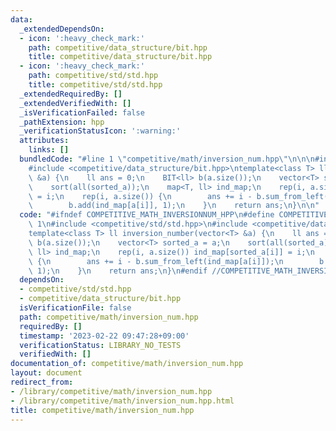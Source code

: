 ```yaml
---
data:
  _extendedDependsOn:
  - icon: ':heavy_check_mark:'
    path: competitive/data_structure/bit.hpp
    title: competitive/data_structure/bit.hpp
  - icon: ':heavy_check_mark:'
    path: competitive/std/std.hpp
    title: competitive/std/std.hpp
  _extendedRequiredBy: []
  _extendedVerifiedWith: []
  _isVerificationFailed: false
  _pathExtension: hpp
  _verificationStatusIcon: ':warning:'
  attributes:
    links: []
  bundledCode: "#line 1 \"competitive/math/inversion_num.hpp\"\n\n\n#include <competitive/std/std.hpp>\n\
    #include <competitive/data_structure/bit.hpp>\ntemplate<class T> ll inversion_number(vector<T>\
    \ &a) {\n    ll ans = 0;\n    BIT<ll> b(a.size());\n    vector<T> sorted_a = a;\n\
    \    sort(all(sorted_a));\n    map<T, ll> ind_map;\n    rep(i, a.size()) ind_map[sorted_a[i]]\
    \ = i;\n    rep(i, a.size()) {\n        ans += i - b.sum_from_left(ind_map[a[i]]);\n\
    \        b.add(ind_map[a[i]], 1);\n    }\n    return ans;\n}\n\n"
  code: "#ifndef COMPETITIVE_MATH_INVERSIONNUM_HPP\n#define COMPETITIVE_MATH_INVERSIONNUM_HPP\
    \ 1\n#include <competitive/std/std.hpp>\n#include <competitive/data_structure/bit.hpp>\n\
    template<class T> ll inversion_number(vector<T> &a) {\n    ll ans = 0;\n    BIT<ll>\
    \ b(a.size());\n    vector<T> sorted_a = a;\n    sort(all(sorted_a));\n    map<T,\
    \ ll> ind_map;\n    rep(i, a.size()) ind_map[sorted_a[i]] = i;\n    rep(i, a.size())\
    \ {\n        ans += i - b.sum_from_left(ind_map[a[i]]);\n        b.add(ind_map[a[i]],\
    \ 1);\n    }\n    return ans;\n}\n#endif //COMPETITIVE_MATH_INVERSIONNUM_HPP"
  dependsOn:
  - competitive/std/std.hpp
  - competitive/data_structure/bit.hpp
  isVerificationFile: false
  path: competitive/math/inversion_num.hpp
  requiredBy: []
  timestamp: '2023-02-22 09:47:28+09:00'
  verificationStatus: LIBRARY_NO_TESTS
  verifiedWith: []
documentation_of: competitive/math/inversion_num.hpp
layout: document
redirect_from:
- /library/competitive/math/inversion_num.hpp
- /library/competitive/math/inversion_num.hpp.html
title: competitive/math/inversion_num.hpp
---
```

